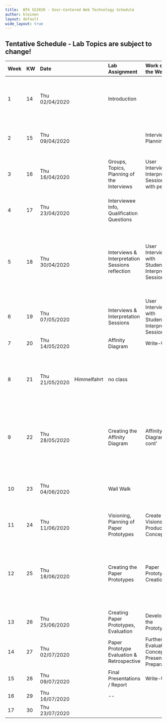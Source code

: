 ```yaml
---
title:  WT4 SS2020 - User-Centered Web Technology Schedule
author: kleinen
layout: default
wide_layout: true
---
```


## Tentative Schedule - Lab Topics are subject to change!


| Week | KW | Date           |             | Lab Assignment                                  | Work during the Week                                   | Milestones   | Reading                                                                                                               |
|:-----|:---|:---------------|:------------|:------------------------------------------------|:-------------------------------------------------------|:-------------|:----------------------------------------------------------------------------------------------------------------------|
| 1    | 14 | Thu 02/04/2020 |             | Introduction                                    |                                                        |              | Chapter 1 - Introduction &  Chapter 2 - User Data Drives Design (27 + 11 P.)                                          |
| 2    | 15 | Thu 09/04/2020 |             |                                                 | Interview Planning                                     |              | Chapter 3 - Principles of Contextual Inquiry (43-80, 37 P.)                                                           |
| 3    | 16 | Thu 16/04/2020 |             | Groups, Topics, Planning of the Interviews      | User Interviews & Interpretation Sessions with peers   |              | Chapter 4 - The Interpretation Session (P81-105, 26P.)                                                                |
| 4    | 17 | Thu 23/04/2020 |             | Interviewee Info, Qualification Questions       |                                                        |              | Rapid Contextual Design Chapter 3 & 4                                                                                 |
| 5    | 18 | Thu 30/04/2020 |             | Interviews & Interpretation Sessions reflection | User Interviews with Students, Interpretation Sessions |              | Chapter 5 - From Data to Insight: Contextual Design Models &   Chapter 6 - The Affinity Diagram (P127-146, 19 P.)     |
| 6    | 19 | Thu 07/05/2020 |             | Interviews & Interpretation Sessions            | User Interviews with Students, Interpretation Sessions |              | tbd                                                                                                                   |
| 7    | 20 | Thu 14/05/2020 |             | Affinity Diagram                                | Write-Up                                               | Report I     | tbd                                                                                                                   |
| 8    | 21 | Thu 21/05/2020 | Himmelfahrt | no class                                        |                                                        |              | Chapter 10 - The Bridge From Data to Design: The Wall Walk (P. 253-275, 22P) & Chapter 11 Ideation                    |
| 9    | 22 | Thu 28/05/2020 |             | Creating the Affinity Diagram                   | Affinity Diagram  cont'                                |              | Excerpt from Chapters 7 & 8: Personas, Chapter 9 - Inventing the Next Product Concept (P. 233- 251, 18P. )          | |
| 10   | 23 | Thu 04/06/2020 |             | Wall Walk                                       |                                                        |              | Chapter 17 - Validating the Design (P. 413-441, 28P) (Paper Prototypes!)                                              |
| 11   | 24 | Thu 11/06/2020 |             | Visioning, Planning of Paper Prototypes         | Create Visions & Product Concepts                      |              | Chapter 19 - Project Planning and execution                                                                       ,   |
| 12   | 25 | Thu 18/06/2020 |             | Creating the Paper Prototypes                   | Paper Prototypes Creation                              |              | reread Chapter 11 Ideation for Visioning Session,  reread Chapter 17 - Validating the Design  (Paper Prototypes!)     |
| 13   | 26 | Thu 25/06/2020 |             | Creating Paper Prototypes,  Evaluation          | Developing the Prototype                               | Report II    | Report II writeup                                                                                                     |
| 14   | 27 | Thu 02/07/2020 |             | Paper Prototype Evaluation & Retrospective      | Further Evaluation & Concept, Presentation Preparation |              |                                                                                                                       |
| 15   | 28 | Thu 09/07/2020 |             | Final Presentations  / Report                   | Write-Up                                               | Presentation |                                                                                                                       |
| 16   | 29 | Thu 16/07/2020 |             | --                                              |                                                        | Report III   |                                                                                                                       |
| 17   | 30 | Thu 23/07/2020 |             |                                                 |                                                        |              |                                                                                                                       |
